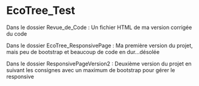 # EcoTree_Test

Dans le dossier Revue_de_Code : Un fichier HTML de ma version corrigée du code

Dans le dossier EcoTree_ResponsivePage : Ma première version du projet, mais peu de bootstrap et beaucoup de code en dur...désolée

Dans le dossier ResponsivePageVersion2 : Deuxième version du projet en suivant les consignes avec un maximum de bootstrap pour gérer le responsive
